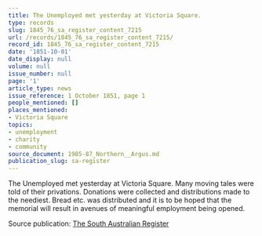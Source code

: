 ```yaml
---
title: The Unemployed met yesterday at Victoria Square.
type: records
slug: 1845_76_sa_register_content_7215
url: /records/1845_76_sa_register_content_7215/
record_id: 1845_76_sa_register_content_7215
date: '1851-10-01'
date_display: null
volume: null
issue_number: null
page: '1'
article_type: news
issue_reference: 1 October 1851, page 1
people_mentioned: []
places_mentioned:
- Victoria Square
topics:
- unemployment
- charity
- community
source_document: 1985-87_Northern__Argus.md
publication_slug: sa-register
---
```


The Unemployed met yesterday at Victoria Square.  Many moving tales were told of their privations.  Donations were collected and distributions made to the neediest.  Bread etc. was distributed and it is to be hoped that the memorial will result in avenues of meaningful employment being opened.

Source publication: [The South Australian Register](/publications/sa-register/)

